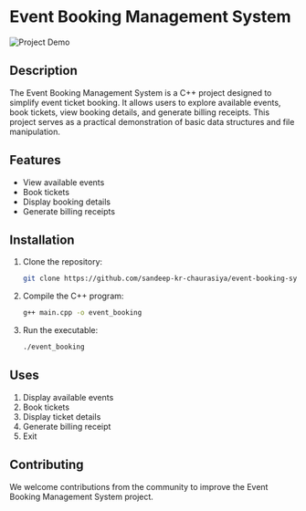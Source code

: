 # Event Booking Management System

![Project Demo](https://sithcomputers.com/wp-content/uploads/2021/02/C-1.gif)

## Description

The Event Booking Management System is a C++ project designed to simplify event ticket booking. It allows users to explore available events, book tickets, view booking details, and generate billing receipts. This project serves as a practical demonstration of basic data structures and file manipulation.

## Features

- View available events
- Book tickets
- Display booking details
- Generate billing receipts

## Installation

1. Clone the repository:

   ```bash
   git clone https://github.com/sandeep-kr-chaurasiya/event-booking-system.git
2. Compile the C++ program:

   ```bash
   g++ main.cpp -o event_booking
3. Run the executable:

   ```bash
   ./event_booking
## Uses

1. Display available events
2. Book tickets
3. Display ticket details
4. Generate billing receipt
5. Exit

## Contributing
We welcome contributions from the community to improve the Event Booking Management System project.
